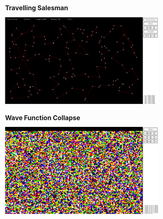 ## Travelling Salesman
![alt text](./TravellingSalesman/graph.PNG)
## Wave Function Collapse
![alt text](./WFCPython/Tiles.PNG)